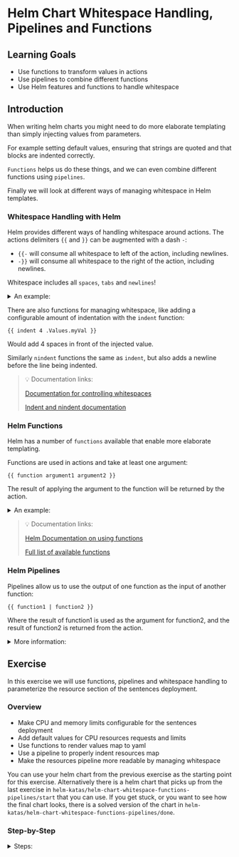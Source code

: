 # Helm Chart Whitespace Handling, Pipelines and Functions

## Learning Goals

- Use functions to transform values in actions
- Use pipelines to combine different functions
- Use Helm features and functions to handle whitespace

## Introduction

When writing helm charts you might need to do more elaborate templating than simply injecting values from parameters.

For example setting default values, ensuring that strings are quoted and that blocks are indented correctly.

`Functions` helps us do these things, and we can even combine different functions using `pipelines`.

Finally we will look at different ways of managing whitespace in Helm templates.

### Whitespace Handling with Helm

Helm provides different ways of handling whitespace around actions.
The actions delimiters `{{` and `}}` can be augmented with a dash `-`:
- `{{-` will consume all whitespace to left of the action, including newlines.
- `-}}` will consume all whitespace to the right of the action, including newlines.

Whitespace includes all `spaces`, `tabs` and `newlines`!

<details>
<summary>An example:</summary>

```
PRE
  {{- "mytext" -}}
    POST
```

Would render to:
```
PREmytextPOST
```

Because all of the whitespace around the action will be consumed by the `{{-` and `-}}`, until non-whitespace characters are encountered.
</details>

There are also functions for managing whitespace, like adding a configurable amount of indentation with the `indent` function:

```
{{ indent 4 .Values.myVal }}
```

Would add 4 spaces in front of the injected value.

Similarly `nindent` functions the same as `indent`, but also adds a newline before the line being indented.

> :bulb: Documentation links:
>
>[Documentation for controlling whitespaces](https://helm.sh/docs/chart_template_guide/control_structures/#controlling-whitespace)
>
>[Indent and nindent documentation](https://helm.sh/docs/chart_template_guide/function_list/#indent)

### Helm Functions

Helm has a number of `functions` available that enable more elaborate templating.

Functions are used in actions and take at least one argument:

```
{{ function argument1 argument2 }}
```

The result of applying the argument to the function will be returned by the action.

<details>
<summary>An example:</summary>

A useful and simple example of a function could be to add quotes to a string:

```yaml
shouldBeAString: {{ quote .Values.myString }}
```

We assume that `myString=FooBar`, thus the result of the function will be `shouldBeAString: "FooBar"`.

</details>

> :bulb: Documentation links:
>
> [Helm Documentation on using functions](https://helm.sh/docs/chart_template_guide/functions_and_pipelines/#helm)
>
> [Full list of available functions](https://helm.sh/docs/chart_template_guide/function_list/)

### Helm Pipelines

Pipelines allow us to use the output of one function as the input of another function:

```
{{ function1 | function2 }}
```

Where the result of function1 is used as the argument for function2, and the result of function2 is returned from the action.

<details>
<summary>More information:</summary>

Pipelines are written using the "pipe" character `|`.

We can rewrite our quoting example above with a pipeline:

```yaml
shouldBeAString: {{ .Values.myString | quote }}
```

> :bulb: Referencing a value is actually an implicit function!

Which will produce the exact same result.

We can use as many functions as we want to in a pipeline.

For example if we wanted to make sure that our string only contains lower case characters, we can use the `lower` function in our pipeline:

```yaml
shouldBeALowerCaseString: {{ .Values.myString | lower | quote }}
```

Which would first change the value of `myString=FooBar` to lowercase, and then add quotes.

The result would be: `shouldBeALowerCaseString: "foobar"`

> :bulb: Documentation links:
>
> [Documentation on using pipelines](https://helm.sh/docs/chart_template_guide/functions_and_pipelines/#pipelines)

</details>

## Exercise

In this exercise we will use functions, pipelines and whitespace handling to parameterize the resource section of the sentences deployment.

### Overview

- Make CPU and memory limits configurable for the sentences deployment
- Add default values for CPU resources requests and limits
- Use functions to render values map to yaml
- Use a pipeline to properly indent resources map
- Make the resources pipeline more readable by managing whitespace

You can use your helm chart from the previous exercise as the starting point for this exercise.
Alternatively there is a helm chart that picks up from the last exercise in `helm-katas/helm-chart-whitespace-functions-pipelines/start` that you can use.
If you get stuck, or you want to see how the final chart looks, there is a solved version of the chart in `helm-katas/helm-chart-whitespace-functions-pipelines/done`.

### Step-by-Step

<details>
<summary>Steps:</summary>

**Make CPU and Memory Limits Configurable for the Sentences Deployment**

So far our sentences deployment has a hard-coded definition of each pods resource limits, in this case the CPU request and the CPU limit:

<details>
<summary>:bulb: What is the difference between resource requests and limits?</summary>
In kubernetes each deployment can specify a request for a number resources to be allocated for a given pod.

This is used by the scheduler to ensure that there are enough resources available on a given node to run the pod.

For CPU this is specified as a decimal, where `1.0` is one CPU core.

The limit key specifies the maximum of a resource a pod may consume, and can be set to the same as the request, or higher to allow for the pod to consume more resources if needed.

For CPU, when a pod reaches it's limit, it will be throttled, if a pod reaches it's memory limit, it will be stopped, so configure these wisely!

You can read more about it in the Kubernetes [documentation](https://kubernetes.io/docs/concepts/configuration/manage-resources-containers/).
</details>

```yaml
apiVersion: apps/v1
kind: Deployment
...
spec:
  ...
  template:
    ...
    spec:
      containers:
      - ...
        resources:
          requests:
            cpu: 0.25
          limits:
            cpu: 0.25
```

Let's make the CPU request and limit configurable, we learned in the last exercise to use `actions` to accomplish this:

- Change your `sentences-deployment.yaml` to have parameterized CPU resource requests and limits like below.

```yaml
apiVersion: apps/v1
kind: Deployment
...
spec:
  ...
  template:
    ...
    spec:
      containers:
      - ...
        resources:
          requests:
            cpu: {{ .Values.sentences.cpuRequest }}
          limits:
            cpu: {{ .Values.sentences.cpuLimit }}
```

Check that your parameters are working:

```sh
$ helm template sentence-app --show-only templates/sentences-deployment.yaml --set sentences.cpuRequest=0.25 --set sentences.cpuLimit=0.5
# Source: sentence-app/templates/sentences-deployment.yaml
apiVersion: apps/v1
kind: Deployment
...
spec:
  ...
  template:
    ...
    spec:
      containers:
      - ...
        resources:
          requests:
            cpu: 0.25
          limits:
            cpu: 0.5
```

**Add Default Values for CPU Resouces Requests and Limits**

Maybe we don't always know what kind of limitations we want to put on our pods, but declaring a value like we do above means that we **have** to provide a value to render the template.

Luckily we can use the `default` [function](https://helm.sh/docs/chart_template_guide/function_list/#default) to specify a default value for our values:

```
{{ default "defaultValue" .optionalValue }}
```

Change your sentences deployment to use the `default` function:

```yaml
apiVersion: apps/v1
kind: Deployment
...
spec:
  ...
  template:
    ...
    spec:
      containers:
      - ...
        resources:
          requests:
            cpu: {{ default 0.50 .Values.sentences.cpuRequest }}
          limits:
            cpu: {{ default 0.75 .Values.sentences.cpuLimit }}
```

Now try to render the template again, without specifying any argument for the values:

```sh
$ helm template sentence-app --show-only templates/sentences-deployment.yaml
# Source: sentence-app/templates/sentences-deployment.yaml
apiVersion: apps/v1
kind: Deployment
...
spec:
  ...
  template:
    ...
    spec:
      containers:
      - ...
        resources:
          requests:
            cpu: 0.50
          limits:
            cpu: 0.75
```

**Use Functions to Render Values Map to Yaml**

But what about memory requests and limits?

We could simply add parameterized, defaulted values for memory limits and requests:

```yaml
resources:
  requests:
    cpu: {{ default 0.50 .Values.sentences.cpuRequest }}
    memory: {{ default "100Mi" .Values.sentences.memoryRequest }}
  limits:
    cpu: {{ default 0.75 .Values.sentences.cpuLimit }}
    memory: {{ default "500Mi" .Values.sentences.memoryLimit }}
```

This is getting a bit hard to read, also we would be enforcing these defaults on anyone who installed the chart, thinking it might use the cluster defined resource request and limit defaults.

So instead let's make the entire `resources` map parameterized, but only for the values that are provided by the user.

- Add cpu resource values to our `values.yaml`:

```yaml
sentences:
  ...
  resources:
    requests:
      cpu: 0.25
    limits:
      cpu: 0.50
```

- Modify our `templates/sentences-deployment.yaml`:

```yaml
apiVersion: apps/v1
kind: Deployment
...
spec:
  ...
  template:
    ...
    spec:
      containers:
      - ...
        resources:
          {{ .Values.sentences.resources }}
```

Sadly this doesn't quite do what we want to do, if we try to render the template:

```sh
$ helm template sentence-app --show-only templates/sentences-deployment.yaml
# Source: sentence-app/templates/sentences-deployment.yaml
apiVersion: apps/v1
kind: Deployment
...
spec:
  ...
  template:
    ...
    spec:
      containers:
      - ...
        resources:
          map[limits:map[cpu:0.5] requests:map[cpu:0.25]]
```

Helm helpfully attempts to insert our `resources` map from the values file, but inserts it as a golang map of maps, which we cant use.

Fortunately we can use the `toYaml` function to render the golang map as yaml:

```yaml
apiVersion: apps/v1
kind: Deployment
...
spec:
  ...
  template:
    ...
    spec:
      containers:
      - ...
        resources:
          {{ toYaml .Values.sentences.resources }}
```

- Add the `toYaml` function to the action like shown above
- Render the template:

```sh
$ helm template sentence-app --show-only templates/sentences-deployment.yaml
# Source: sentence-app/templates/sentences-deployment.yaml
apiVersion: apps/v1
kind: Deployment
...
spec:
  ...
  template:
    ...
    spec:
      containers:
      - ...
        resources:
          limits:
  cpu: 0.5
requests:
  cpu: 0.25
```

It looks better, the `resources` map from the values file is rendered as proper yaml, but the indentation is not correct.

**Use a Pipeline to Properly Indent Resources Map**

To fix the indentation we can use the `indent` function to add a number of spaces in front of our rendered yaml.

That means that we have to take the result of our toYaml function and use it as the input of the indent function, so we will use a pipeline:

```
{{ toYaml .Values.sentences.resources | indent 10 }}
```

Let's edit our sentences deployment:

```yaml
apiVersion: apps/v1
kind: Deployment
...
spec:
  ...
  template:
    ...
    spec:
      containers:
      - ...
        resources:
{{ toYaml .Values.sentences.resources | indent 10}}
```

> :bulb: Notice that we remove all indentation in front of our action, as the `indent` function will handle creating all of the required whitespace.

> :bulb: The 10 argument for the indent function is the number of characters to indent using spaces.
> Your text editor likely has a character counter to allow you to see how many charters on the current line your caret is at, otherwise you can simply count the number spaces the block would have been indented.

Now let's try to render the template again:

```sh
$ helm template sentence-app --show-only templates/sentences-deployment.yaml
# Source: sentence-app/templates/sentences-deployment.yaml
apiVersion: apps/v1
kind: Deployment
...
spec:
  ...
  template:
    ...
    spec:
      containers:
      - ...
        resources:
          limits:
            cpu: 0.5
          requests:
            cpu: 0.25
```

Success! Our resources are now properly formatted and indented.

**Make the Resources Pipeline more Readable by Managing Whitespace**

While the resources parameterization we have created so far works, it looks a bit odd without any indentation in the yaml code, so let's try to fix that.

First of all we can change the first function call to `toYaml` to a pipeline:
```
{{ .Values.sentences.resources | toYaml | indent 10 }}
```

This is stylistic change, and produces the exact same result.
The pipeline syntax seems to be preferred, but you can use whichever style you prefer.

Next we use a `{{-` to consume all whitespace to the left of the action.

```
{{- .Values.sentences.resources | toYaml | indent 10 }}
```

This means that there will **not be any whitespace** before our rendered resource map, so we need to add a newline.

We can do this simply by using the `nindent` function instead of the `indent` function, which will add a newline before the block being indented.

Since we add the newline and all of the whitespace with functions, we can write the action at the logical indentation in the template yaml.

```yaml
apiVersion: apps/v1
kind: Deployment
...
spec:
  ...
  template:
    ...
    spec:
      containers:
      - ...
        resources:
          {{- .Values.sentences.resources | toYaml | nindent 10 }}
```
And the resulting template is much cleaner and easier to read.

You can now try to add memory specifications to your `values.yaml`:

```yaml
sentences:
  ...
  resources:
    requests:
      cpu: 0.25
      memory: "100Mi"
    limits:
      cpu: 0.50
      memory: "500Mi"
```

And render the template:

```sh
$ helm template sentence-app --show-only templates/sentences-deployment.yaml
# Source: sentence-app/templates/sentences-deployment.yaml
apiVersion: apps/v1
kind: Deployment
...
spec:
  ...
  template:
    ...
    spec:
      containers:
      - ...
        resources:
          limits:
            cpu: 0.5
            memory: 500Mi
          requests:
            cpu: 0.25
            memory: 100Mi
```

And we can see that the memory specifications are injected correctly!

</details>
